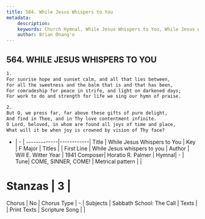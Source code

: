 ```yaml
---
title: 564. While Jesus Whispers to You
metadata:
    description: 
    keywords: Church Hymnal, While Jesus Whispers to You, While Jesus whispers to you, 
    author: Brian Onang'o
---
```



## 564. WHILE JESUS WHISPERS TO YOU

```txt
1.
For sunrise hope and sunset calm, and all that lies between,
For all the sweetness and the balm that is and that has been,
For comradeship for peace in strife, and light on darkened days;
For work to do and strength for life we sing our hymn of praise.

2.
But O, we press far, far above these gifts of pure delight,
And find in Thee, and in Thy love contentment infinite.
O Lord, beloved, in whom are found all joys of time and place,
What will it be when joy is crowned by vision of Thy face?
```

- |   -  |
-------------|------------|
Title | While Jesus Whispers to You |
Key | F Major |
Titles |  |
First Line | While Jesus whispers to you |
Author | Will E. Witter
Year | 1941
Composer| Horatio R. Palmer |
Hymnal|  - |
Tune| COME, SINNER, COME! |
Metrical pattern | |
# Stanzas | 3 |
Chorus | No |
Chorus Type | - |
Subjects | Sabbath School: The Call |
Texts |  |
Print Texts | 
Scripture Song |  |
  

